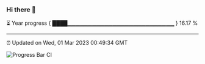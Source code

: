 ### Hi there 👋

⏳ Year progress { ████▁▁▁▁▁▁▁▁▁▁▁▁▁▁▁▁▁▁▁▁▁▁▁▁▁▁ } 16.17 %

---

⏰ Updated on Wed, 01 Mar 2023 00:49:34 GMT

![Progress Bar CI](https://github.com/Shyam-Makwana/GitHub-Actions-Demo/workflows/Progress%20Bar%20CI/badge.svg)
